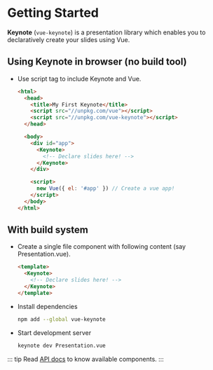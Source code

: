 # Getting Started

**Keynote** (`vue-keynote`) is a presentation library which enables you to declaratively create your slides using Vue.

## Using Keynote in browser (no build tool)

* Use script tag to include Keynote and Vue.

  ```html
  <html>
    <head>
      <title>My First Keynote</title>
      <script src="//unpkg.com/vue"></script>
      <script src="//unpkg.com/vue-keynote"></script>
    </head>

    <body>
      <div id="app">
        <Keynote>
          <!-- Declare slides here! -->
        </Keynote>
      </div>

      <script>
        new Vue({ el: '#app' }) // Create a vue app!
      </script>
    </body>
  </html>
  ```

## With build system

* Create a single file component with following content (say Presentation.vue).

  ```html
  <template>
    <Keynote>
      <!-- Declare slides here! -->
    </Keynote>
  </template>
  ```

* Install dependencies

  ```bash
  npm add --global vue-keynote
  ```

* Start development server

  ```bash
  keynote dev Presentation.vue
  ```

::: tip
Read [API docs](/api.md) to know available components.
:::

